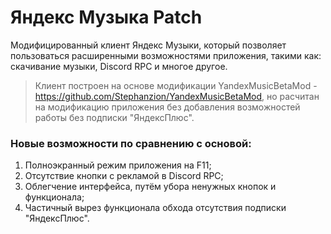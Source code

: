   
# Яндекс Музыка Patch

Модифицированный клиент Яндекс Музыки, который позволяет пользоваться расширенными возможностями приложения, такими как: скачивание музыки, Discord RPC и многое другое.
> Клиент построен на основе модификации YandexMusicBetaMod - https://github.com/Stephanzion/YandexMusicBetaMod, но расчитан на модификацию приложения без добавления возможностей работы без подписки "ЯндексПлюс".

### Новые возможности по сравнению с основой:
1. Полноэкранный режим приложения на F11;
2. Отсутствие кнопки с рекламой в Discord RPC;
3. Облегчение интерфейса, путём убора ненужных кнопок и функционала;
4. Частичный вырез функционала обхода отсутствия подписки "ЯндексПлюс".